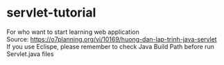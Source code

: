 # servlet-tutorial
For who want to start learning web application
<br>
Source: https://o7planning.org/vi/10169/huong-dan-lap-trinh-java-servlet
<br>
If you use Eclispe, please remember to check Java Build Path before run Servlet.java files
